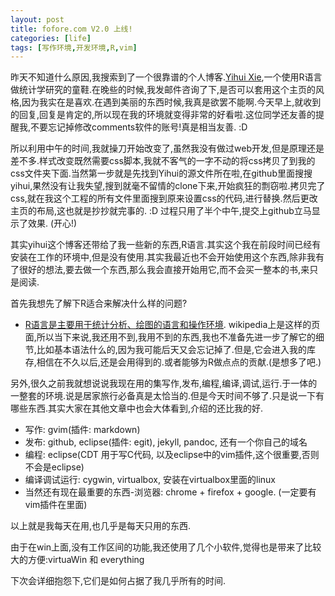 ```yaml
---
layout: post
title: fofore.com V2.0 上线! 
categories: [life]
tags: [写作环境,开发环境,R,vim]
---
```


昨天不知道什么原因,我搜索到了一个很靠谱的个人博客.[Yihui Xie](http://yihui.name/),一个使用R语言做统计学研究的童鞋.在晚些的时候,我发邮件咨询了下,是否可以套用这个主页的风格,因为我实在是喜欢.在遇到美丽的东西时候,我真是欲罢不能啊.今天早上,就收到的回复,回复是肯定的,所以现在我的环境就变得非常的好看啦.这位同学还友善的提醒我,不要忘记掉修改comments软件的账号!真是相当友善. :D

所以利用中午的时间,我就操刀开始改变了,虽然我没有做过web开发,但是原理还是差不多.样式改变既然需要css脚本,我就不客气的一字不动的将css拷贝了到我的css文件夹下面.当然第一步就是先找到Yihui的源文件所在啦,在github里面搜搜yihui,果然没有让我失望,搜到就毫不留情的clone下来,开始疯狂的剽窃啦.拷贝完了css,就在我这个工程的所有文件里面搜到原来设置css的代码,进行替换.然后更改主页的布局,这也就是抄抄就完事的. :D 过程只用了半个中午,提交上github立马显示了效果. (开心!)

其实yihui这个博客还带给了我一些新的东西,R语言.其实这个我在前段时间已经有安装在工作的环境中,但是没有使用.其实我最近也不会开始使用这个东西,除非我有了很好的想法,要去做一个东西,那么我会直接开始用它,而不会买一整本的书,来只是阅读.

首先我想先了解下R适合来解决什么样的问题?

* [R语言是主要用于统计分析、绘图的语言和操作环境](https://zh.wikipedia.org/wiki/R%E8%AF%AD%E8%A8%80). wikipedia上是这样的页面,所以当下来说,我还用不到,我用不到的东西,我也不准备先进一步了解它的细节,比如基本语法什么的,因为我可能后天又会忘记掉了.但是,它会进入我的库存,相信在不久以后,还是会用得到的.或者能够为R做点点的贡献.(是想多了吧.)

另外,很久之前我就想说说我现在用的集写作,发布,编程,编译,调试,运行.于一体的一整套的环境.说是居家旅行必备真是太恰当的.但是今天时间不够了.只是说一下有哪些东西.其实大家在其他文章中也会大体看到,介绍的还比我的好.

* 写作: gvim(插件: markdown)
* 发布: github, eclipse(插件: egit), jekyll, pandoc, 还有一个你自己的域名
* 编程: eclipse(CDT 用于写C代码, 以及eclipse中的vim插件,这个很重要,否则不会是eclipse)
* 编译调试运行: cygwin, virtualbox, 安装在virtualbox里面的linux
* 当然还有现在最重要的东西-浏览器: chrome + firefox + google. (一定要有vim插件在里面)

以上就是我每天在用,也几乎是每天只用的东西.

由于在win上面,没有工作区间的功能,我还使用了几个小软件,觉得也是带来了比较大的方便:virtuaWin 和 everything

下次会详细抱怨下,它们是如何占据了我几乎所有的时间.

